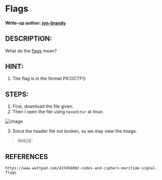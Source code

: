 # Flags
#### Write-up author: [jon-brandy](https://github.com/jon-brandy)
## DESCRIPTION:
What do the [flags]() mean?
## HINT:
1. The flag is in the format PICOCTF{}
## STEPS:
1. First, download the file given.
2. Then i open the file using `hexeditor` at linux.

![image](https://user-images.githubusercontent.com/70703371/180734771-b2dfff10-ecc0-4387-b9f8-036ba168436c.png)

3. Since the header file not broken, so we may view the image.

> IMAGE:



## REFERENCES

```
https://www.wattpad.com/437456092-codes-and-ciphers-maritime-signal-flags
```
